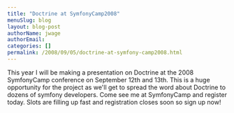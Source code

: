 ```yaml
---
title: "Doctrine at SymfonyCamp2008"
menuSlug: blog
layout: blog-post
authorName: jwage
authorEmail:
categories: []
permalink: /2008/09/05/doctrine-at-symfony-camp2008.html
---
```

This year I will be making a presentation on Doctrine at the 2008
SymfonyCamp conference on September 12th and 13th. This is a huge
opportunity for the project as we'll get to spread the word about
Doctrine to dozens of symfony developers. Come see me at SymfonyCamp and
register today. Slots are filling up fast and registration closes soon
so sign up now!
